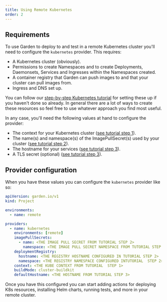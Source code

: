 ```yaml
---
title: Using Remote Kubernetes
order: 2
---
```


## Requirements

To use Garden to deploy to and test in a remote Kubernetes cluster you'll need to configure the `kubernetes` provider. This requires:

- A Kubernetes cluster (obviously).
- Permissions to create Namespaces and to create Deployments, Daemonsets, Services and Ingresses within the Namespaces created.
- A container registry that Garden can push images to and that your cluster can pull images from.
- Ingress and DNS set up.

You can follow our [step-by-step Kubernetes tutorial](../../tutorials/remote-k8s/) for setting these up if you haven't done so already. In general there are a lot of ways to create these resources so feel free to use whatever approach you find most useful.

In any case, you'll need the following values at hand to configure the provider:

- The context for your Kubernetes cluster ([see tutorial step 1](../../tutorials/remote-k8s/create-cluster/README.md)).
- The name(s) and namespace(s) of the ImagePullSecret(s) used by your cluster ([see tutorial step 2](../../tutorials/remote-k8s/configure-registry/README.md)).
- The hostname for your services ([see tutorial step 3](../../tutorials/remote-k8s/ingress-and-dns.md)).
- A TLS secret (optional) ([see tutorial step 3](../../tutorials/remote-k8s/ingress-and-dns.md)).

## Provider configuration

When you have these values you can configure the `kubernetes` provider like so:

```yaml
apiVersion: garden.io/v1
kind: Project

environments:
  - name: remote

providers:
  - name: kubernetes
    environments: [remote]
    imagePullSecrets:
      - name: <THE IMAGE PULL SECRET FROM TUTORIAL STEP 2>
        namespace: <THE IMAGE PULL SECRET NAMESPACE FROM TUTORIAL STEP 2>
    deploymentRegistry:
      hostname: <THE REGISTRY HOSTNAME CONFIGURED IN TUTORIAL STEP 2>
      namespace: <THE REGISTRY NAMESPACE CONFIGURED INTUTORIAL  STEP 2>
    context: <THE KUBE CONTEXT FROM TUTORIAL  STEP 1>
    buildMode: cluster-buildkit
    defaultHostname: <THE HOSTNAME FROM TUTORIAL STEP 3>
```

Once you have this configured you can start adding actions for deploying K8s resources, installing Helm charts, running tests, and more in your remote cluster.
